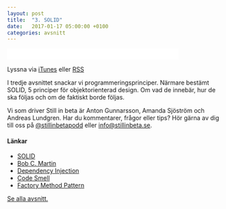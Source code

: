 ```yaml
---
layout: post
title:  "3. SOLID"
date:   2017-01-17 05:00:00 +0100
categories: avsnitt
---
```

<iframe style="border: none" src="//html5-player.libsyn.com/embed/episode/id/4995481/height/26/width/400/theme/standard-mini/autonext/no/thumbnail/no/autoplay/no/preload/no/no_addthis/no/direction/backward/no-cache/true/" height="26" width="400" scrolling="no"  allowfullscreen webkitallowfullscreen mozallowfullscreen oallowfullscreen msallowfullscreen></iframe>
<p>Lyssna via <a href="https://itunes.apple.com/se/podcast/still-in-beta/id1174070946">iTunes</a> eller <a href="http://stillinbeta.libsyn.com/rss">RSS</a></p>

<p>I tredje avsnittet snackar vi programmeringsprinciper. N&auml;rmare best&auml;mt SOLID, 5 principer f&ouml;r objektorienterad design. Om vad de inneb&auml;r, hur de ska f&ouml;ljas och om de faktiskt borde f&ouml;ljas.</p>
<p>Vi som driver Still in beta &auml;r Anton Gunnarsson, Amanda Sj&ouml;str&ouml;m och Andreas Lundgren. Har du kommentarer, fr&aring;gor eller tips? H&ouml;r g&auml;rna av dig till oss p&aring;&nbsp;<a href="http://twitter.com/stillinbetapodd">@stillinbetapodd</a>&nbsp;eller&nbsp;<a href="mailto:info@stillinbeta.se">info@stillinbeta.se</a>.</p>
<h4>L&auml;nkar</h4>
<ul>
<li><a href="https://en.wikipedia.org/wiki/SOLID_(object-oriented_design)" target="_blank">SOLID</a></li>
<li><a href="https://sites.google.com/site/unclebobconsultingllc/" target="_blank">Bob C. Martin</a></li>
<li><a href="https://en.wikipedia.org/wiki/Dependency_injection" target="_blank">Dependency Injection</a></li>
<li><a href="https://martinfowler.com/bliki/CodeSmell.html" target="_blank">Code Smell</a></li>
<li><a href="https://en.wikipedia.org/wiki/Factory_method_pattern" target="_blank">Factory Method Pattern</a></li>
</ul>

[Se alla avsnitt.](/)
